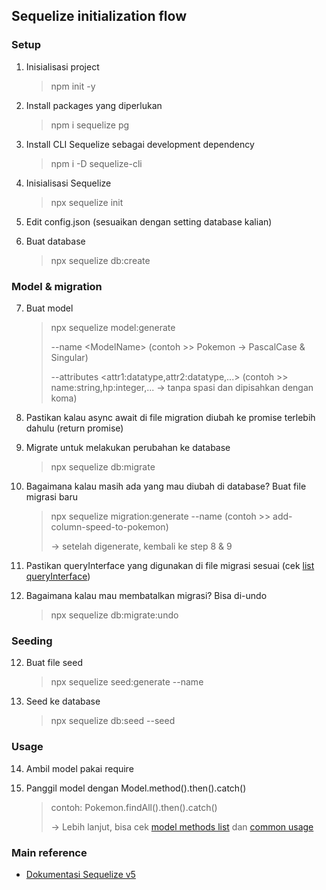 ## Sequelize initialization flow

### **Setup**

1. Inisialisasi project

    > npm init -y

2. Install packages yang diperlukan

    > npm i sequelize pg

3. Install CLI Sequelize sebagai development dependency

    > npm i -D sequelize-cli

4. Inisialisasi Sequelize

    > npx sequelize init

5. Edit config.json (sesuaikan dengan setting database kalian)

6. Buat database

    > npx sequelize db:create

### **Model & migration**

7. Buat model

    > npx sequelize model:generate
    >
    > --name \<ModelName> (contoh >> Pokemon -> PascalCase & Singular)
    >
    > --attributes \<attr1:datatype,attr2:datatype,...> (contoh >> name:string,hp:integer,... -> tanpa spasi dan dipisahkan dengan koma)

8. Pastikan kalau async await di file migration diubah ke promise terlebih dahulu (return promise)

9. Migrate untuk melakukan perubahan ke database

    > npx sequelize db:migrate

10. Bagaimana kalau masih ada yang mau diubah di database? Buat file migrasi baru

    >  npx sequelize migration:generate --name <deskripsi-action> (contoh >> add-column-speed-to-pokemon)
    >
    > -> setelah digenerate, kembali ke step 8 & 9

11. Pastikan queryInterface yang digunakan di file migrasi sesuai (cek [list queryInterface](https://sequelize.org/v5/class/lib/query-interface.js~QueryInterface.html))

11. Bagaimana kalau mau membatalkan migrasi? Bisa di-undo

    > npx sequelize db:migrate:undo

### **Seeding**

12. Buat file seed

    > npx sequelize seed:generate --name <deskripsi-action>

13. Seed ke database

    > npx sequelize db:seed --seed <file-seed-yg-mana>

### **Usage**

14. Ambil model pakai require

15. Panggil model dengan Model.method().then().catch()

    > contoh: Pokemon.findAll().then().catch()
    >
    > -> Lebih lanjut, bisa cek [model methods list](https://sequelize.org/v5/class/lib/model.js~Model.html) dan [common usage](https://sequelize.org/v5/manual/models-usage.html)

### **Main reference**

- [Dokumentasi Sequelize v5](https://sequelize.org/v5/)